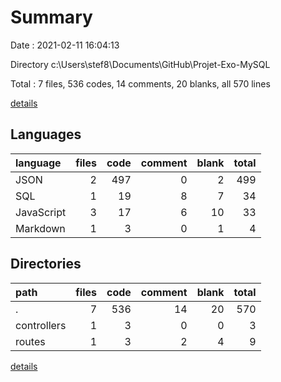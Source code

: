 # Summary

Date : 2021-02-11 16:04:13

Directory c:\Users\stef8\Documents\GitHub\Projet-Exo-MySQL

Total : 7 files,  536 codes, 14 comments, 20 blanks, all 570 lines

[details](details.md)

## Languages
| language | files | code | comment | blank | total |
| :--- | ---: | ---: | ---: | ---: | ---: |
| JSON | 2 | 497 | 0 | 2 | 499 |
| SQL | 1 | 19 | 8 | 7 | 34 |
| JavaScript | 3 | 17 | 6 | 10 | 33 |
| Markdown | 1 | 3 | 0 | 1 | 4 |

## Directories
| path | files | code | comment | blank | total |
| :--- | ---: | ---: | ---: | ---: | ---: |
| . | 7 | 536 | 14 | 20 | 570 |
| controllers | 1 | 3 | 0 | 0 | 3 |
| routes | 1 | 3 | 2 | 4 | 9 |

[details](details.md)